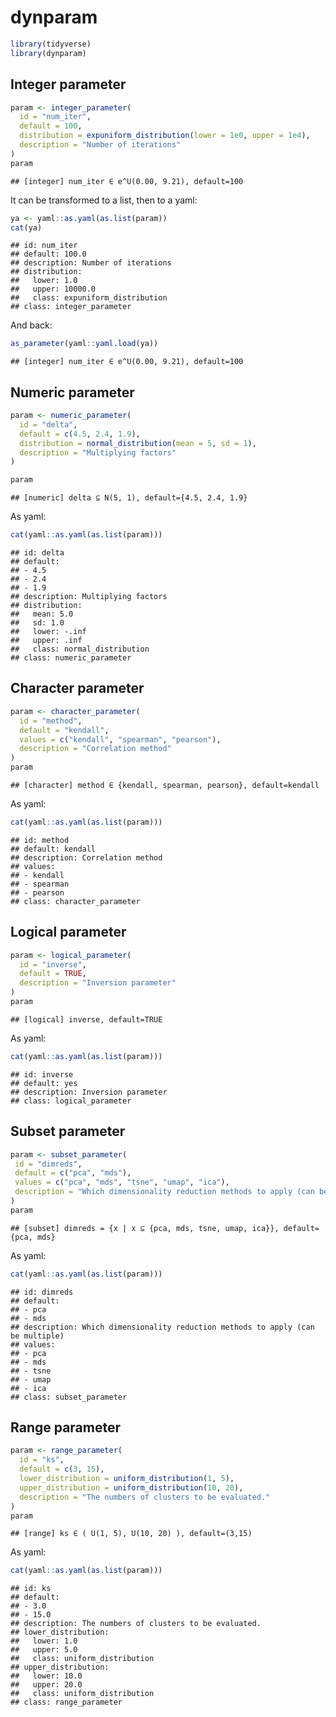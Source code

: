 
<!-- README.md is generated from README.Rmd. Please edit that file -->

# dynparam

``` r
library(tidyverse)
library(dynparam)
```

## Integer parameter

``` r
param <- integer_parameter(
  id = "num_iter", 
  default = 100,
  distribution = expuniform_distribution(lower = 1e0, upper = 1e4),
  description = "Number of iterations"
)
param
```

    ## [integer] num_iter ∈ e^U(0.00, 9.21), default=100

It can be transformed to a list, then to a yaml:

``` r
ya <- yaml::as.yaml(as.list(param))
cat(ya)
```

    ## id: num_iter
    ## default: 100.0
    ## description: Number of iterations
    ## distribution:
    ##   lower: 1.0
    ##   upper: 10000.0
    ##   class: expuniform_distribution
    ## class: integer_parameter

And back:

``` r
as_parameter(yaml::yaml.load(ya))
```

    ## [integer] num_iter ∈ e^U(0.00, 9.21), default=100

## Numeric parameter

``` r
param <- numeric_parameter(
  id = "delta", 
  default = c(4.5, 2.4, 1.9), 
  distribution = normal_distribution(mean = 5, sd = 1),
  description = "Multiplying factors"
)

param
```

    ## [numeric] delta ⊆ N(5, 1), default={4.5, 2.4, 1.9}

As yaml:

``` r
cat(yaml::as.yaml(as.list(param)))
```

    ## id: delta
    ## default:
    ## - 4.5
    ## - 2.4
    ## - 1.9
    ## description: Multiplying factors
    ## distribution:
    ##   mean: 5.0
    ##   sd: 1.0
    ##   lower: -.inf
    ##   upper: .inf
    ##   class: normal_distribution
    ## class: numeric_parameter

## Character parameter

``` r
param <- character_parameter(
  id = "method", 
  default = "kendall",
  values = c("kendall", "spearman", "pearson"), 
  description = "Correlation method"
)
param
```

    ## [character] method ∈ {kendall, spearman, pearson}, default=kendall

As yaml:

``` r
cat(yaml::as.yaml(as.list(param)))
```

    ## id: method
    ## default: kendall
    ## description: Correlation method
    ## values:
    ## - kendall
    ## - spearman
    ## - pearson
    ## class: character_parameter

## Logical parameter

``` r
param <- logical_parameter(
  id = "inverse",
  default = TRUE, 
  description = "Inversion parameter"
)
param
```

    ## [logical] inverse, default=TRUE

As yaml:

``` r
cat(yaml::as.yaml(as.list(param)))
```

    ## id: inverse
    ## default: yes
    ## description: Inversion parameter
    ## class: logical_parameter

## Subset parameter

``` r
param <- subset_parameter(
 id = "dimreds",
 default = c("pca", "mds"),
 values = c("pca", "mds", "tsne", "umap", "ica"),
 description = "Which dimensionality reduction methods to apply (can be multiple)"
)
param
```

    ## [subset] dimreds = {x | x ⊆ {pca, mds, tsne, umap, ica}}, default={pca, mds}

As yaml:

``` r
cat(yaml::as.yaml(as.list(param)))
```

    ## id: dimreds
    ## default:
    ## - pca
    ## - mds
    ## description: Which dimensionality reduction methods to apply (can be multiple)
    ## values:
    ## - pca
    ## - mds
    ## - tsne
    ## - umap
    ## - ica
    ## class: subset_parameter

## Range parameter

``` r
param <- range_parameter(
  id = "ks",
  default = c(3, 15),
  lower_distribution = uniform_distribution(1, 5),
  upper_distribution = uniform_distribution(10, 20),
  description = "The numbers of clusters to be evaluated."
)
param
```

    ## [range] ks ∈ ( U(1, 5), U(10, 20) ), default=(3,15)

As yaml:

``` r
cat(yaml::as.yaml(as.list(param)))
```

    ## id: ks
    ## default:
    ## - 3.0
    ## - 15.0
    ## description: The numbers of clusters to be evaluated.
    ## lower_distribution:
    ##   lower: 1.0
    ##   upper: 5.0
    ##   class: uniform_distribution
    ## upper_distribution:
    ##   lower: 10.0
    ##   upper: 20.0
    ##   class: uniform_distribution
    ## class: range_parameter
